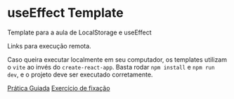 # useEffect Template

Template para a aula de LocalStorage e useEffect

Links para execução remota.

Caso queira executar localmente em seu computador, os templates utilizam o `vite` ao invés do `create-react-app`.
Basta rodar `npm install` e `npm run dev`, e o projeto deve ser executado corretamente.


[Prática Guiada](https://stackblitz.com/edit/vitejs-vite-t3rh3c?file=src/App.jsx)
[Exercício de fixação](https://stackblitz.com/edit/vitejs-vite-6dakdx?file=src/App.jsx)